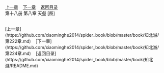 
[上一章](https://github.com/xiaominghe2014/spider_book/blob/master/book/知北游/第222章.md)&nbsp;&nbsp;&nbsp;&nbsp;[下一章](https://github.com/xiaominghe2014/spider_book/blob/master/book/知北游/第224章.md)&nbsp;&nbsp;&nbsp;&nbsp;[返回目录](https://github.com/xiaominghe2014/spider_book/blob/master/book/知北游/README.md)
<br /> 第十八册 第八章 天壑 [图]<br />
    
  <br />
[上一章](https://github.com/xiaominghe2014/spider_book/blob/master/book/知北游/第222章.md)&nbsp;&nbsp;&nbsp;&nbsp;[下一章](https://github.com/xiaominghe2014/spider_book/blob/master/book/知北游/第224章.md)&nbsp;&nbsp;&nbsp;&nbsp;[返回目录](https://github.com/xiaominghe2014/spider_book/blob/master/book/知北游/README.md)
